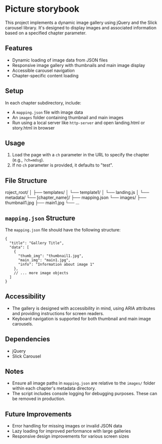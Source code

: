 # Picture storybook

This project implements a dynamic image gallery using jQuery and the Slick carousel library. It's designed to display images and associated information based on a specified chapter parameter.

## Features

- Dynamic loading of image data from JSON files
- Responsive image gallery with thumbnails and main image display
- Accessible carousel navigation
- Chapter-specific content loading

## Setup

In each chapter subdirectory, include:
   - A `mapping.json` file with image data
   - An `images` folder containing thumbnail and main images
   - Run using a local server like `http-server` and open landing.html or story.html in browser

## Usage
1. Load the page with a `ch` parameter in the URL to specify the chapter (e.g., `?ch=mdsg`).
2. If no `ch` parameter is provided, it defaults to "test".

## File Structure
roject_root/
│
├── templates/
│ └── template1/
│ └── landing.js
│
└── metadata/
└── [chapter_name]/
├── mapping.json
└── images/
├── thumbnail1.jpg
├── main1.jpg
└── ...

## `mapping.json` Structure

The `mapping.json` file should have the following structure:

```
{
  "title": "Gallery Title",
  "data": [
    {
      "thumb_img": "thumbnail1.jpg",
      "main_img": "main1.jpg",
      "info": "Information about image 1"
    },
    // ... more image objects
  ]
}

```

## Accessibility

- The gallery is designed with accessibility in mind, using ARIA attributes and providing instructions for screen readers.
- Keyboard navigation is supported for both thumbnail and main image carousels.

## Dependencies

- jQuery
- Slick Carousel

## Notes

- Ensure all image paths in `mapping.json` are relative to the `images/` folder within each chapter's metadata directory.
- The script includes console logging for debugging purposes. These can be removed in production.

## Future Improvements

- Error handling for missing images or invalid JSON data
- Lazy loading for improved performance with large galleries
- Responsive design improvements for various screen sizes
